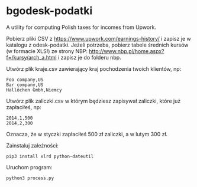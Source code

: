 bgodesk-podatki
=============

A utility for computing Polish taxes for incomes from Upwork.

Pobierz pliki CSV z https://www.upwork.com/earnings-history/ i zapisz je w katalogu z odesk-podatki.
Jeżeli potrzeba, pobierz tabele średnich kursów (w formacie XLS!) ze strony NBP: http://www.nbp.pl/home.aspx?f=/kursy/arch_a.html i zapisz je do folderu nbp.

Utwórz plik kraje.csv zawierający kraj pochodzenia twoich klientów, np:
```
Foo company,US
Bar company,US
Hallöchen Gmbh,Niemcy
```

Utwórz plik zaliczki.csv w którym będziesz zapisywał zaliczki, które już zapłaciłeś, np:
```
2014,1,500
2014,2,300
```
Oznacza, że w styczki zapłaciłeś 500 zł zaliczki, a w lutym 300 zł.

Zainstaluj zależności:
```
pip3 install xlrd python-dateutil
```

Uruchom program:

```
python3 process.py
```
